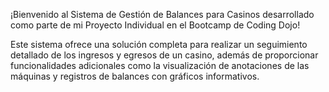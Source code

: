 ¡Bienvenido al Sistema de Gestión de Balances para Casinos desarrollado como parte de mi Proyecto Individual en el Bootcamp de Coding Dojo!

Este sistema ofrece una solución completa para realizar un seguimiento detallado de los ingresos y egresos de un casino, además de proporcionar funcionalidades adicionales como la visualización de anotaciones de las máquinas y registros de balances con gráficos informativos.
 
